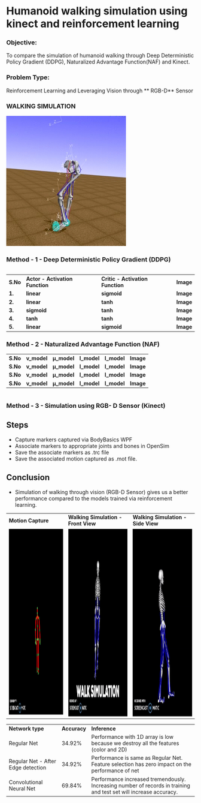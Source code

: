 
# Humanoid walking simulation using kinect and reinforcement learning

### Objective:

To compare the simulation of humanoid walking through Deep Deterministic Policy Gradient (DDPG), Naturalized Advantage Function(NAF) and Kinect.

### Problem Type:

Reinforcement Learning and Leveraging Vision through ** RGB-D** Sensor

### WALKING SIMULATION

<img src="stand.GIF">

### Method - 1 - Deep Deterministic Policy Gradient (DDPG)



```python

```

<table>
<tr><td><b>S.No</b></td><td><b>Actor - Activation Function</b></td> <td><b>Critic - Activation Function</b></td> <td><b>Image</b></td></tr>
<tr><td><b>1.</b></td><td
><b>linear</b></td> <td><b>sigmoid</b></td> <td><b>Image</b></td></tr>
<tr><td><b>2.</b></td><td
><b>linear</b></td> <td><b>tanh</b></td> <td><b>Image</b></td></tr>
<tr><td><b>3.</b></td><td
><b>sigmoid</b></td> <td><b>tanh</b></td> <td><b>Image</b></td></tr>
<tr><td><b>4.</b></td><td
><b>tanh</b></td> <td><b>tanh</b></td> <td><b>Image</b></td></tr>
<tr><td><b>5.</b></td><td
><b>linear</b></td> <td><b>sigmoid</b></td> <td><b>Image</b></td></tr>

</table>

### Method - 2 - Naturalized Advantage Function (NAF)


<table>
<tr><td><b>S.No</b></td><td><b>v_model</b></td> <td><b>μ_model</b></td> <td><b>l_model</b></td> <td><b>l_model</b></td> <td><b>Image</b></td></tr>
<tr><td><b>S.No</b></td><td><b>v_model</b></td> <td><b>μ_model</b></td> <td><b>l_model</b></td> <td><b>l_model</b></td> <td><b>Image</b></td></tr>
<tr><td><b>S.No</b></td><td><b>v_model</b></td> <td><b>μ_model</b></td> <td><b>l_model</b></td> <td><b>l_model</b></td> <td><b>Image</b></td></tr>
<tr><td><b>S.No</b></td><td><b>v_model</b></td> <td><b>μ_model</b></td> <td><b>l_model</b></td> <td><b>l_model</b></td> <td><b>Image</b></td></tr>


</table>


```python

```

### Method - 3 - Simulation using RGB- D Sensor (Kinect)



<table>
<tr><td><b>Motion Capture</b></td><td><b>Walking Simulation - Front View</b></td> <td><b>Walking Simulation - Side View</b></td> </tr>
   <tr><td><img src="Motion Simulation.GIF" width=500 height=500></td><td><img src="Front.GIF" width=500 height=500></td> <td><img src="Side.GIF" width=500 height=500></td> </tr>

## Steps
* Capture markers captured via BodyBasics WPF
* Associate markers to appropriate joints and bones in OpenSim
* Save the associate markers as .trc file
* Save the associated motion captured as .mot file.

## Conclusion
* Simulation of walking through vision (RGB-D Sensor) gives us a better performance compared to the models trained via reinforcement learning.

<table width =900><tr><td><b>Network type</b></td><td><b>Accuracy</b></td><td><b>Inference</b></td></tr>
<tr><td>Regular Net</td><td>34.92%</td><td>Performance with 1D array is low because we destroy all the features (color and 2D)</td></tr>
<tr><td>Regular Net - After Edge detection</td><td>34.92%</td><td>Performance is same as Regular Net. Feature selection has zero impact on the performance of net</td></tr>
<tr><td>Convolutional Neural Net</td><td>69.84%</td><td>Performance increased tremendously. Increasing number of records in training and test set will increase accuracy.</td></tr>
</table>
